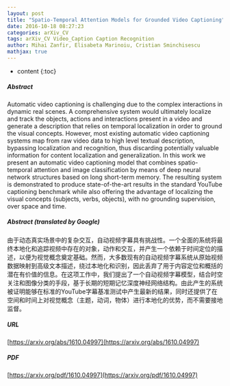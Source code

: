 ```yaml
---
layout: post
title: "Spatio-Temporal Attention Models for Grounded Video Captioning"
date: 2016-10-18 08:27:23
categories: arXiv_CV
tags: arXiv_CV Video_Caption Caption Recognition
author: Mihai Zanfir, Elisabeta Marinoiu, Cristian Sminchisescu
mathjax: true
---
```


* content
{:toc}

##### Abstract
Automatic video captioning is challenging due to the complex interactions in dynamic real scenes. A comprehensive system would ultimately localize and track the objects, actions and interactions present in a video and generate a description that relies on temporal localization in order to ground the visual concepts. However, most existing automatic video captioning systems map from raw video data to high level textual description, bypassing localization and recognition, thus discarding potentially valuable information for content localization and generalization. In this work we present an automatic video captioning model that combines spatio-temporal attention and image classification by means of deep neural network structures based on long short-term memory. The resulting system is demonstrated to produce state-of-the-art results in the standard YouTube captioning benchmark while also offering the advantage of localizing the visual concepts (subjects, verbs, objects), with no grounding supervision, over space and time.

##### Abstract (translated by Google)
由于动态真实场景中的复杂交互，自动视频字幕具有挑战性。一个全面的系统将最终本地化和追踪视频中存在的对象，动作和交互，并产生一个依赖于时间定位的描述，以便为视觉概念奠定基础。然而，大多数现有的自动视频字幕系统从原始视频数据映射到高级文本描述，绕过本地化和识别，因此丢弃了用于内容定位和概括的潜在有价值的信息。在这项工作中，我们提出了一个自动视频字幕模型，结合时空关注和图像分类的手段，基于长期的短期记忆深度神经网络结构。由此产生的系统被证明能够在标准的YouTube字幕基准测试中产生最新的结果，同时还提供了在空间和时间上对视觉概念（主题，动词，物体）进行本地化的优势，而不需要接地监督。

##### URL
[https://arxiv.org/abs/1610.04997](https://arxiv.org/abs/1610.04997)

##### PDF
[https://arxiv.org/pdf/1610.04997](https://arxiv.org/pdf/1610.04997)

